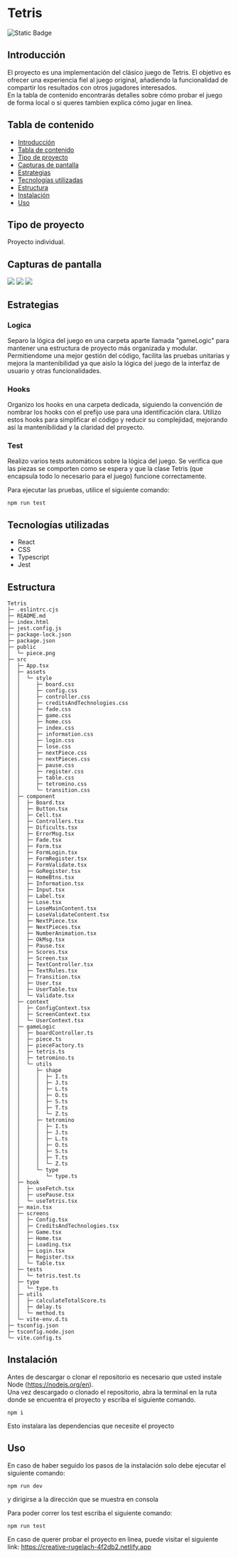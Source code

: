 # Tetris

![Static Badge](https://img.shields.io/badge/Estado%20-%20Terminado%20-%20green)

## Introducción

El proyecto es una implementación del clásico juego de Tetris. El objetivo es ofrecer una experiencia fiel al juego original, añadiendo la funcionalidad de compartir los resultados con otros jugadores interesados.<br/>
En la tabla de contenido encontrarás detalles sobre cómo probar el juego de forma local o si queres tambien explica cómo jugar en línea.

## Tabla de contenido

- [Introducción](#Introducción)
- [Tabla de contenido](#Tabla-de-contenido)
- [Tipo de proyecto](#Tipo-de-proyecto)
- [Capturas de pantalla](#Capturas-de-pantalla)
- [Estrategias](#Estrategias)
- [Tecnologías utilizadas](#Tecnologías-utilizadas)
- [Estructura](#Estructura)
- [Instalación](#Instalación)
- [Uso](#Uso)

## Tipo de proyecto

Proyecto individual.

## Capturas de pantalla

<img src="https://i.ibb.co/LJVnDKT/tetris-game.png"/>
<img src="https://i.ibb.co/pWMSX5b/tetris-menu.png"/>
<img src="https://i.ibb.co/jyQSHH9/tetris-lose.png"/>

## Estrategias

### Logica

Separo la lógica del juego en una carpeta aparte llamada "gameLogic" para mantener una estructura de proyecto más organizada y modular. Permitiendome una mejor gestión del código, facilita las pruebas unitarias y mejora la mantenibilidad ya que aislo la lógica del juego de la interfaz de usuario y otras funcionalidades.

### Hooks

Organizo los hooks en una carpeta dedicada, siguiendo la convención de nombrar los hooks con el prefijo use para una identificación clara. Utilizo estos hooks para simplificar el código y reducir su complejidad, mejorando así la mantenibilidad y la claridad del proyecto.

### Test

Realizo varios tests automáticos sobre la lógica del juego. Se verifica que las piezas se comporten como se espera y que la clase Tetris (que encapsula todo lo necesario para el juego) funcione correctamente.

Para ejecutar las pruebas, utilice el siguiente comando:

```
npm run test

```

## Tecnologías utilizadas

- React
- CSS
- Typescript
- Jest

## Estructura

```
Tetris
├─ .eslintrc.cjs
├─ README.md
├─ index.html
├─ jest.config.js
├─ package-lock.json
├─ package.json
├─ public
│  └─ piece.png
├─ src
│  ├─ App.tsx
│  ├─ assets
│  │  └─ style
│  │     ├─ board.css
│  │     ├─ config.css
│  │     ├─ controller.css
│  │     ├─ creditsAndTechnologies.css
│  │     ├─ fade.css
│  │     ├─ game.css
│  │     ├─ home.css
│  │     ├─ index.css
│  │     ├─ information.css
│  │     ├─ login.css
│  │     ├─ lose.css
│  │     ├─ nextPiece.css
│  │     ├─ nextPieces.css
│  │     ├─ pause.css
│  │     ├─ register.css
│  │     ├─ table.css
│  │     ├─ tetromino.css
│  │     └─ transition.css
│  ├─ component
│  │  ├─ Board.tsx
│  │  ├─ Button.tsx
│  │  ├─ Cell.tsx
│  │  ├─ Controllers.tsx
│  │  ├─ Dificults.tsx
│  │  ├─ ErrorMsg.tsx
│  │  ├─ Fade.tsx
│  │  ├─ Form.tsx
│  │  ├─ FormLogin.tsx
│  │  ├─ FormRegister.tsx
│  │  ├─ FormValidate.tsx
│  │  ├─ GoRegister.tsx
│  │  ├─ HomeBtns.tsx
│  │  ├─ Information.tsx
│  │  ├─ Input.tsx
│  │  ├─ Label.tsx
│  │  ├─ Lose.tsx
│  │  ├─ LoseMainContent.tsx
│  │  ├─ LoseValidateContent.tsx
│  │  ├─ NextPiece.tsx
│  │  ├─ NextPieces.tsx
│  │  ├─ NumberAnimation.tsx
│  │  ├─ OkMsg.tsx
│  │  ├─ Pause.tsx
│  │  ├─ Scores.tsx
│  │  ├─ Screen.tsx
│  │  ├─ TextController.tsx
│  │  ├─ TextRules.tsx
│  │  ├─ Transition.tsx
│  │  ├─ User.tsx
│  │  ├─ UserTable.tsx
│  │  └─ Validate.tsx
│  ├─ context
│  │  ├─ ConfigContext.tsx
│  │  ├─ ScreenContext.tsx
│  │  └─ UserContext.tsx
│  ├─ gameLogic
│  │  ├─ boardController.ts
│  │  ├─ piece.ts
│  │  ├─ pieceFactory.ts
│  │  ├─ tetris.ts
│  │  ├─ tetromino.ts
│  │  └─ utils
│  │     ├─ shape
│  │     │  ├─ I.ts
│  │     │  ├─ J.ts
│  │     │  ├─ L.ts
│  │     │  ├─ O.ts
│  │     │  ├─ S.ts
│  │     │  ├─ T.ts
│  │     │  └─ Z.ts
│  │     ├─ tetromino
│  │     │  ├─ I.ts
│  │     │  ├─ J.ts
│  │     │  ├─ L.ts
│  │     │  ├─ O.ts
│  │     │  ├─ S.ts
│  │     │  ├─ T.ts
│  │     │  └─ Z.ts
│  │     └─ type
│  │        └─ type.ts
│  ├─ hook
│  │  ├─ useFetch.tsx
│  │  ├─ usePause.tsx
│  │  └─ useTetris.tsx
│  ├─ main.tsx
│  ├─ screens
│  │  ├─ Config.tsx
│  │  ├─ CreditsAndTechnologies.tsx
│  │  ├─ Game.tsx
│  │  ├─ Home.tsx
│  │  ├─ Loading.tsx
│  │  ├─ Login.tsx
│  │  ├─ Register.tsx
│  │  └─ Table.tsx
│  ├─ tests
│  │  └─ tetris.test.ts
│  ├─ type
│  │  └─ type.ts
│  ├─ utils
│  │  ├─ calculateTotalScore.ts
│  │  ├─ delay.ts
│  │  └─ method.ts
│  └─ vite-env.d.ts
├─ tsconfig.json
├─ tsconfig.node.json
└─ vite.config.ts

```

## Instalación

Antes de descargar o clonar el repositorio es necesario que usted instale Node (https://nodejs.org/en). </br>
Una vez descargado o clonado el repositorio, abra la terminal en la ruta donde se encuentra el proyecto y escriba el siguiente comando.

```
npm i
```

Esto instalara las dependencias que necesite el proyecto

## Uso

En caso de haber seguido los pasos de la instalación solo debe ejecutar el siguiente comando:

```
npm run dev
```

y dirigirse a la dirección que se muestra en consola

Para poder correr los test escriba el siguiente comando:

```
npm run test
```

En caso de querer probar el proyecto en linea, puede visitar el siguiente link: https://creative-rugelach-4f2db2.netlify.app
